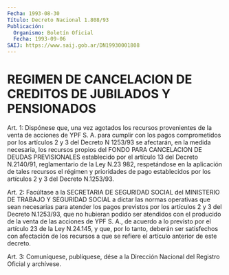 ```yaml
---
Fecha: 1993-08-30
Título: Decreto Nacional 1.808/93
Publicación:
  Organismo: Boletín Oficial
  Fecha: 1993-09-06
SAIJ: https://www.saij.gob.ar/DN19930001808
---
```

# REGIMEN DE CANCELACION DE CREDITOS DE JUBILADOS Y PENSIONADOS

<a id="1"></a>
Art. 1: Dispónese que, una vez agotados los recursos provenientes  de la venta de acciones de YPF S. A. para cumplir con los pagos comprometidos  por  los  artículos  2  y  3 del Decreto N 1253/93 se afectarán, en la medida necesaria, los recursos  propios del FONDO PARA CANCELACION DE DEUDAS PREVISIONALES establecido  por el  artículo 13 del Decreto N.2140/91, reglamentario de la Ley N.23 982,  respetándose  en la aplicación de tales recursos el régimen y prioridades de pago establecidos  por  los  artículos  2  y  3  del Decreto N.1253/93.

<a id="2"></a>
Art.  2:  Facúltase  a  la  SECRETARIA DE SEGURIDAD SOCIAL del MINISTERIO  DE  TRABAJO Y SEGURIDAD  SOCIAL  a  dictar  las  normas operativas que sean  necesarias  para  atender  los pagos previstos por  los  artículos  2 y 3 del Decreto N.1253/93, que  no  hubieran podido ser atendidos con  el  producido de la venta de las acciones de YPF S. A., de acuerdo a lo previsto  por  el  artículo  23 de la Ley  N.24.145,  y  que,  por  lo tanto, deberán ser satisfechos con afectación de los recursos a que  se  refiere  el artículo anterior de este decreto.

<a id="3"></a>
Art.  3: Comuníquese, publíquese, dése a la Dirección Nacional del Registro Oficial y archívese.